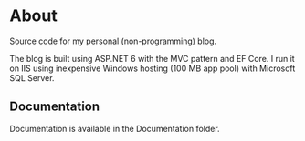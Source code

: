 # About
Source code for my personal (non-programming) blog. 

The blog is built using ASP.NET 6 with the MVC pattern and EF Core. I run it on IIS using inexpensive Windows hosting (100 MB app pool) with Microsoft SQL Server.

## Documentation
Documentation is available in the Documentation folder.